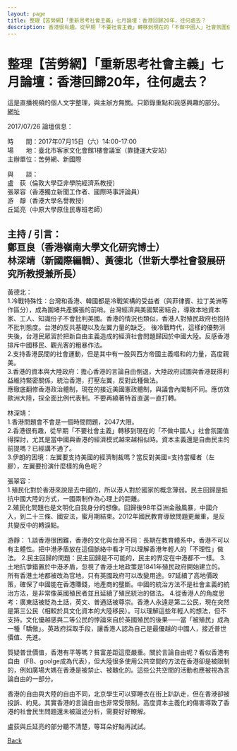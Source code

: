 ```yaml
---
layout: page
title: 整理【苦勞網】「重新思考社會主義」七月論壇：香港回歸20年，往何處去？
description: 香港很有趣，從早期「不要社會主義」轉移到現在的「不做中國人」社會氛圍值得探討，尤其是當中國與香港的經濟模式越來越相似時。資本主義還是自由民主的前提嗎？已經講不通了。
---
```


# 整理【苦勞網】「重新思考社會主義」七月論壇：香港回歸20年，往何處去？

這是直播視頻的個人文字整理，與主辦方無關。只節錄重點和我感興趣的部分。   
[網址](http://www.coolloud.org.tw/node/88747)

2017/07/26
論壇信息：

時　　間：2017年07月15日（六）14:00-17:00     
場　　地：臺北市客家文化會館1樓會議室（靠捷運大安站）    
主辦單位：苦勞網、新國際

與　　談：   
盧　荻（倫敦大學亞非學院經濟系教授）   
張翠容（香港獨立新聞工作者、國際時事評論員）   
游　靜（香港大學名譽教授）   
丘延亮（中原大學原住民專班老師）

主持 / 引言：     
鄭亘良（香港嶺南大學文化研究博士）     
林深靖（新國際編輯）、黃德北（世新大學社會發展研究所教授兼所長）
---

黃德北：  
1.冷戰特殊性：台灣和香港、韓國都是冷戰架構的受益者（與菲律賓、拉丁美洲等作區分），成為圍堵共產擴張的前哨。台灣經濟與美國緊密結合，導致本地資本家、工人、知識份子不會批判美國。香港的情況也類似，香港人對殖民政府也抱持不批判態度。台港的反共基礎以及左翼力量的缺乏。
後冷戰時代，這樣的優勢消失後，台港民眾習於把新自由主義造成的經濟社會問題歸因於中國大陸。反感香港排斥中國移民、觀光客的粗暴作法。   
2.支持香港民間的社會運動，但是其中有一股與西方帝國主義唱和的力量，高度親美。   
3.香港的資本與大陸政府：擔心香港的言論自由倒退，大陸政府試圖與香港既得利益維持緊密關係，統治香港，打壓左翼，反對此種做法。   
應徹底翻修香港政治體制，現在的接近美國憲政體制，與議會內閣制不同。應仿效歐洲大陸，採全面比例代表制。不要再繞著特首直選一直打轉。

林深靖：  
1.香港問題會不會是一個時間問題，2047大限。   
2.香港很有趣，從早期「不要社會主義」轉移到現在的「不做中國人」社會氛圍值得探討，尤其是當中國與香港的經濟模式越來越相似時。資本主義還是自由民主的前提嗎？已經講不通了。   
3.伊朗的困境：左翼要支持美國的經濟制裁嗎？當反對美國=支持當權者（左膠），左翼要扮演什麼樣的角色呢？

張翠容：  
1.殖民化對於香港來說是去中國的，所以港人對於國家的概念薄弱。民主回歸是抵抗中國大陸的方式，一國兩制作為心理上的距離。   
2.殖民化問題也是文明化自我身分的想像。回歸後98年亞洲金融風暴，中國介入，到二十三條、國安法，蜜月期結束。2012年國民教育導致問題更嚴重，是反共變反中的轉淚點。

游靜：
1.談香港很困難，香港的文化與台灣不同：長期在教育體系中，香港不可以有主體性。把中港矛盾放在這個脈絡中看才可以理解香港年輕人的「不理性」做法。
2.民主回歸的問題：民主回歸是不可能的，民主的界定在中港都不一樣。
3.土地抗爭錯置於中港矛盾，忽視了香港土地政策是1841年殖民政府開始建立的。所有香港土地都被改為官地，只有英國政府可以改變用途。97延續了高地價政策，確保了中國能在香港賺錢，地產商的壟斷。中國的統治方法不是社會主義的統治方法，是非常像英國殖民者並且延續了殖民統治的做法。
4.從香港人的角度思考：廣東話被貶為土話，英文、普通話被尊崇。香港人永遠是第二公民，現在突然是第三公民（相較於具文化資本的大陸移民）。可以理解這些年輕人的想法，但不支持。文化優越感與二等公民的悖論來自於英國殖民的後果——當「被殖民」成為一種「驕傲」。英政府採取手段，讓香港人認為自己是最優越的中國人，接近普世價值、先進。

質疑普世價值，香港有平等嗎？貧富差距這麼嚴重。關於言論自由呢？看似香港有自由（FB、goolge成為代表），但大陸很多使用公共空間的方法在香港卻是被限制的，例如廣場大媽在香港是被禁止、被醜化的。這些公共空間的活動也應被視為言論自由的一部分。

香港的自由與大陸的自由不同，北京學生可以穿睡衣在街上趴趴走，但在香港卻被投訴、約見。其實香港的言論自由也非常受限制。高度資本主義化的傷害導致了香港的社會民生問題還未被論述分析，需要好好瞭解。

盧荻與丘延亮的部分聽不清楚，等耳朵好點再試試。

[Back](https://b614103080.github.io/)
